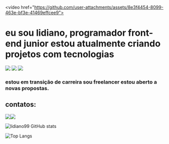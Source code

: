 <vídeo href="https://github.com/user-attachments/assets/8e3f4454-8099-463e-bf3e-41469effcee9"></video>




<h1>
eu sou lidiano,  programador front-end junior 
estou atualmente criando projetos com tecnologias 
</h1>

<img src="https://img.shields.io/badge/HTML5-E34F26?style=for-the-badge&logo=html5&logoColor=white" > <img src="https://img.shields.io/badge/CSS3-1572B6?style=for-the-badge&logo=css3&logoColor=white"> <img src="https://img.shields.io/badge/JavaScript-F7DF1E?style=for-the-badge&logo=javascript&logoColor=black">

<h3>
estou em  transição de carreira sou freelancer estou aberto a novas propostas.
</h3>
  <div >
<h2>
contatos:
   </h2>
<a href="https://www.linkedin.com/in/lidiano-gomes-473437312?utm_source=share&utm_campaign=share_via&utm_content=profile&utm_medium=android_app"><img src="https://img.icons8.com/?size=100&id=13930&format=png&color=000000"></a><a href=""><img src="https://github.com/user-attachments/assets/62ef1db8-0847-410d-9b21-c46be97e6fcc"></a>
</div>



![lidiano99 GitHub stats](https://github-readme-stats.vercel.app/api?username=lidiano99&show_icons=true&theme=radical)

![Top Langs](https://github-readme-stats.vercel.app/api/top-langs/?username=lidiano99&layout=compact)


